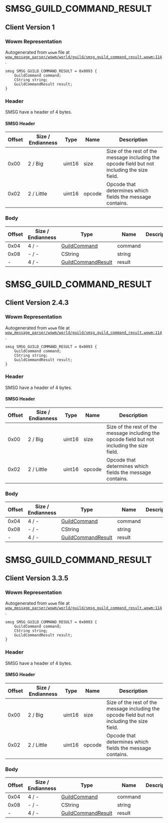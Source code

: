 # SMSG_GUILD_COMMAND_RESULT

## Client Version 1

### Wowm Representation

Autogenerated from `wowm` file at [`wow_message_parser/wowm/world/guild/smsg_guild_command_result.wowm:114`](https://github.com/gtker/wow_messages/tree/main/wow_message_parser/wowm/world/guild/smsg_guild_command_result.wowm#L114).
```rust,ignore
smsg SMSG_GUILD_COMMAND_RESULT = 0x0093 {
    GuildCommand command;
    CString string;
    GuildCommandResult result;
}
```
### Header

SMSG have a header of 4 bytes.

#### SMSG Header

| Offset | Size / Endianness | Type   | Name   | Description |
| ------ | ----------------- | ------ | ------ | ----------- |
| 0x00   | 2 / Big           | uint16 | size   | Size of the rest of the message including the opcode field but not including the size field.|
| 0x02   | 2 / Little        | uint16 | opcode | Opcode that determines which fields the message contains.|

### Body

| Offset | Size / Endianness | Type | Name | Description | Comment |
| ------ | ----------------- | ---- | ---- | ----------- | ------- |
| 0x04 | 4 / - | [GuildCommand](guildcommand.md) | command |  |  |
| 0x08 | - / - | CString | string |  |  |
| - | 4 / - | [GuildCommandResult](guildcommandresult.md) | result |  |  |

# SMSG_GUILD_COMMAND_RESULT

## Client Version 2.4.3

### Wowm Representation

Autogenerated from `wowm` file at [`wow_message_parser/wowm/world/guild/smsg_guild_command_result.wowm:114`](https://github.com/gtker/wow_messages/tree/main/wow_message_parser/wowm/world/guild/smsg_guild_command_result.wowm#L114).
```rust,ignore
smsg SMSG_GUILD_COMMAND_RESULT = 0x0093 {
    GuildCommand command;
    CString string;
    GuildCommandResult result;
}
```
### Header

SMSG have a header of 4 bytes.

#### SMSG Header

| Offset | Size / Endianness | Type   | Name   | Description |
| ------ | ----------------- | ------ | ------ | ----------- |
| 0x00   | 2 / Big           | uint16 | size   | Size of the rest of the message including the opcode field but not including the size field.|
| 0x02   | 2 / Little        | uint16 | opcode | Opcode that determines which fields the message contains.|

### Body

| Offset | Size / Endianness | Type | Name | Description | Comment |
| ------ | ----------------- | ---- | ---- | ----------- | ------- |
| 0x04 | 4 / - | [GuildCommand](guildcommand.md) | command |  |  |
| 0x08 | - / - | CString | string |  |  |
| - | 4 / - | [GuildCommandResult](guildcommandresult.md) | result |  |  |

# SMSG_GUILD_COMMAND_RESULT

## Client Version 3.3.5

### Wowm Representation

Autogenerated from `wowm` file at [`wow_message_parser/wowm/world/guild/smsg_guild_command_result.wowm:114`](https://github.com/gtker/wow_messages/tree/main/wow_message_parser/wowm/world/guild/smsg_guild_command_result.wowm#L114).
```rust,ignore
smsg SMSG_GUILD_COMMAND_RESULT = 0x0093 {
    GuildCommand command;
    CString string;
    GuildCommandResult result;
}
```
### Header

SMSG have a header of 4 bytes.

#### SMSG Header

| Offset | Size / Endianness | Type   | Name   | Description |
| ------ | ----------------- | ------ | ------ | ----------- |
| 0x00   | 2 / Big           | uint16 | size   | Size of the rest of the message including the opcode field but not including the size field.|
| 0x02   | 2 / Little        | uint16 | opcode | Opcode that determines which fields the message contains.|

### Body

| Offset | Size / Endianness | Type | Name | Description | Comment |
| ------ | ----------------- | ---- | ---- | ----------- | ------- |
| 0x04 | 4 / - | [GuildCommand](guildcommand.md) | command |  |  |
| 0x08 | - / - | CString | string |  |  |
| - | 4 / - | [GuildCommandResult](guildcommandresult.md) | result |  |  |

